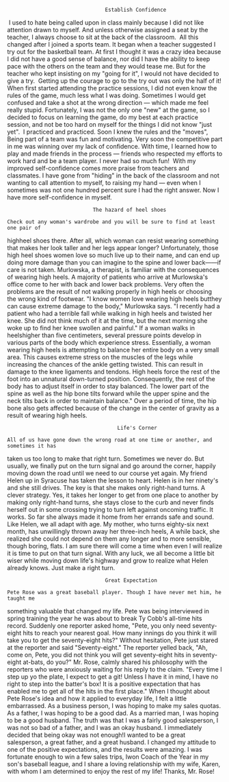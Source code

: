  							        Establish Confidence

​	I used to hate being called upon in class mainly because I did not like attention drawn
to myself. And unless otherwise assigned a seat by the teacher, I always choose to sit at
the back of the classroom.
​	All this changed after I joined a sports team. It began when a teacher suggested I try
out for the basketball team. At first I thought it was a crazy idea because I did not have a
good sense of balance, nor did I have the ability to keep pace with the others on the team
and they would tease me. But for the teacher who kept insisting on my "going for it", I
would not have decided to give a try.
​	Getting up the courage to go to the try out was only the half of it! When first started
attending the practice sessions, I did not even know the rules of the game, much less what I
was doing. Sometimes I would get confused and take a shot at the wrong direction — which
made me feel really stupid. Fortunately, I was not the only one "new" at the game, so I
decided to focus on learning the game, do my best at each practice session, and not be too
hard on myself for the things I did not know "just yet".
​	I practiced and practiced. Soon I knew the rules and the "moves", Being part of a team
was fun and motivating. Very soon the competitive part in me was winning over my lack of
confidence. With time, I learned how to play and made friends in the process — friends who
respected my efforts to work hard and be a team player. I never had so much fun!
​	With my improved self-confidence comes more praise from teachers and classmates. I have
gone from "hiding" in the back of the classroom and not wanting to call attention to myself,
to raising my hand — even when I sometimes was not one hundred percent sure I had the right
answer. Now I have more self-confidence in myself.

                                The hazard of heel shoes

    Check out any woman's wardrobe and you will be sure to find at least one pair of
highheel shoes there. After all, which woman can resist wearing something that makes her
look taller and her legs appear longer? Unfortunately, those high heel shoes women love
so much live up to their name, and can end up doing more damage than you can imagine to
the spine and lower back——if care is not taken. 
    Murlowska, a therapist, is familiar with the consequences of wearing high heels. A
majority of patients who arrive at Murlowska's office come to her with back and lower
back problems. Very often the problems are the result of not walking properly in high
heels or choosing the wrong kind of footwear.
    "I know women love wearing high heels butthey can cause extreme damage to the body,"
Murlowska says. "I recently had a patient who had a terrible fall while walking in high
heels and twisted her knee. She did not think much of it at the time, but the next
morning she woke up to find her knee swollen and painful."
    If a woman walks in heelshigher than five centimeters, several pressure points develop
in various parts of the body which experience stress. Essentially, a woman wearing high
heels is attempting to balance her entire body on a very small area. This causes extreme
stress on the muscles of the legs while increasing the chances of the ankle getting
twisted. This can result in damage to the knee ligaments and tendons. High heels force
the rest of the foot into an unnatural down-turned position. Consequently, the rest of
the body has to adjust itself in order to stay balanced. The lower part of the spine as
well as the hip bone tilts forward while the upper spine and the neck tilts back in
order to maintain balance."
    Over a period of time, the hip bone also gets affected because of the change in the
center of gravity as a result of wearing high heels.

                                        Life's Corner

    All of us have gone down the wrong road at one time or another, and sometimes it has
taken us too long to make that right turn. Sometimes we never do. But usually, we finally
put on the turn signal and go around the corner, happily moving down the road until we need
to our course yet again.
    My friend Helen up in Syracuse has taken the lesson to heart. Helen is in her ninety's
and she still drives. The key is that she makes only right-hand turns. A clever strategy.
Yes, it takes her longer to get from one place to another by making only right-hand turns,
she stays close to the curb and never finds herself out in some crossing trying to turn left
against oncoming traffic. It works. So far she always made it home from her errands safe and
sound.
    Like Helen, we all adapt with age. My mother, who turns eighty-six next month, has
unwillingly thrown away her three-inch heels, A while back, she realized she could not
depend on them any longer and to more sensible, though boring, flats. I am sure there will
come a time when even I will realize it is time to put on that turn signal. With any luck,
we all become a little bit wiser while moving down life's highway and grow to realize what
Helen already knows.
    Just make a right turn.

                                    Great Expectation

    Pete Rose was a great baseball player. Though I have never met him, he taught me
something valuable that changed my life.
    Pete was being interviewed in spring training the year he was about to break Ty Cobb's
all-time hits record. Suddenly one reporter asked home, "Pete, you only need seventy-eight
hits to reach your nearest goal. How many innings do you think it will take you to get the
seventy-eight hits?" Without hesitation, Pete just stared at the reporter and said
"Seventy-eight." The reporter yelled back, "Ah, come on, Pete, you did not think you will
get seventy-eight hits in seventy-eight at-bats, do you?" Mr. Rose, calmly shared his
philosophy with the reporters who were anxiously waiting for his reply to the claim. "Every
time I step up yo the plate, I expect to get a git! Unless I have it in mind, I have no
right to step into the batter's box! It is a positive expectation that has enabled me to get
all of the hits in the first place." 
    When I thought about Pete Rose's idea and how it applied to everyday life, I felt a
little embarrassed. As a business person, I was hoping to make my sales quotas. As a father,
I was hoping to be a good dad. As a married man, I was hoping to be a good husband. The
truth was that I was a fairly good salesperson, I was not so bad of a father, and I was an
okay husband. I immediately decided that being okay was not enough!I wanted to be a great
salesperson, a great father, and a great husband. I changed my attitude to one of the
positive expectations, and the results were amazing. I was fortunate enough to win a few
sales trips, Iwon Coach of the Year in my son's baseball league, and I share a loving
relationship with my wife, Karen, with whom I am determined to enjoy the rest of my life!
    Thanks, Mr. Rose!